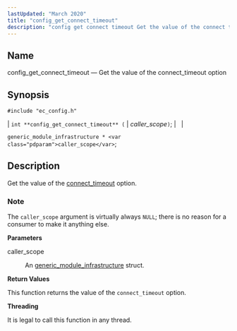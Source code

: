 ```yaml
---
lastUpdated: "March 2020"
title: "config_get_connect_timeout"
description: "config get connect timeout Get the value of the connect timeout option int config get connect timeout caller scope generic module infrastructure caller scope Get the value of the connect timeout option The caller scope argument is virtually always NULL there is no reason for a consumer to make it..."
---
```


<a name="apis.config_get_connect_timeout"></a> 
## Name

config_get_connect_timeout — Get the value of the connect_timeout option

## Synopsis

`#include "ec_config.h"`

| `int **config_get_connect_timeout** (` | <var class="pdparam">caller_scope</var>`)`; |   |

`generic_module_infrastructure * <var class="pdparam">caller_scope</var>`;<a name="idp48873024"></a> 
## Description

Get the value of the [connect_timeout](/momentum/3/3-reference/3-reference-conf-ref-connect-timeout) option.

### Note

The `caller_scope` argument is virtually always `NULL`; there is no reason for a consumer to make it anything else.

**<a name="idp48876880"></a> Parameters**

<dl class="variablelist">

<dt>caller_scope</dt>

<dd>

An [generic_module_infrastructure](/momentum/3/3-api/structs-generic-module-infrastructure) struct.

</dd>

</dl>

**<a name="idp48880368"></a> Return Values**

This function returns the value of the `connect_timeout` option.

**<a name="idp48881744"></a> Threading**

It is legal to call this function in any thread.